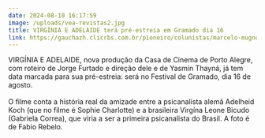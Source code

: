 ```yaml
---
date: 2024-08-10 16:17:59
image: /uploads/vea-revistas2.jpg
title: VIRGÍNIA E ADELAIDE terá pré-estreia em Gramado dia 16
link: https://gauchazh.clicrbs.com.br/pioneiro/colunistas/marcelo-mugnol/noticia/2024/06/virginia-e-adelaide-filme-de-jorge-furtado-e-yasmin-thayna-tera-sessao-especial-no-festival-de-gramado-clxaon3je00ls01444daco1d3.html
---
```

VIRGÍNIA E ADELAIDE, nova produção da Casa de Cinema de Porto Alegre, com roteiro de Jorge Furtado e direção dele e de Yasmin Thayná, já tem data marcada para sua pré-estreia: será no Festival de Gramado, dia 16 de agosto.\
\
O filme conta a história real da amizade entre a psicanalista alemã Adelheid Koch (que no filme é Sophie Charlotte) e a brasileira Virgína Leone Bicudo (Gabriela Correa), que viria a ser a primeira psicanalista do Brasil. A foto é de Fabio Rebelo.
